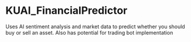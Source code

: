 # KUAI_FinancialPredictor
Uses AI sentiment analysis and market data to predict whether you should buy or sell an asset. Also has potential for trading bot implementation
